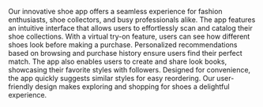 Our innovative shoe app offers a seamless experience for fashion enthusiasts, shoe collectors, and busy professionals alike. 
The app features an intuitive interface that allows users to effortlessly scan and catalog their shoe collections.
With a virtual try-on feature, users can see how different shoes look before making a purchase.
Personalized recommendations based on browsing and purchase history ensure users find their perfect match.
The app also enables users to create and share look books, showcasing their favorite styles with followers. 
Designed for convenience, the app quickly suggests similar styles for easy reordering. 
Our user-friendly design makes exploring and shopping for shoes a delightful experience.
